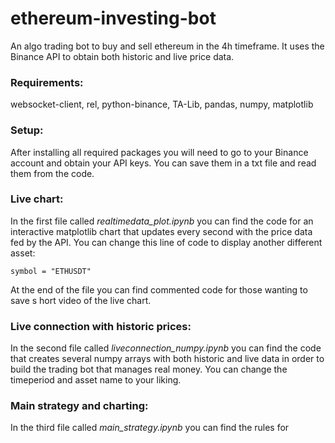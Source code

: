 # ethereum-investing-bot
An algo trading bot to buy and sell ethereum in the 4h timeframe. It uses the Binance API to obtain both historic and live price data.

### Requirements:

 websocket-client, rel, python-binance, TA-Lib, pandas, numpy, matplotlib
 
 ### Setup:
 
 After installing all required packages you will need to go to your Binance account and obtain your API keys. You can save them in a txt file and read them from the code.
 
### Live chart:

In the first file called *realtimedata_plot.ipynb* you can find the code for an interactive matplotlib chart that updates every second with the price data fed by the API. You can change this line of code to display another different asset:
```
symbol = "ETHUSDT"
```
At the end of the file you can find commented code for those wanting to save s hort video of the live chart.

### Live connection with historic prices:

In the second file called *liveconnection_numpy.ipynb* you can find the code that creates several numpy arrays with both historic and live data in order to build the trading bot that manages real money. You can change the timeperiod and asset name to your liking.

### Main strategy and charting:

In the third file called *main_strategy.ipynb* you can find the rules for 
